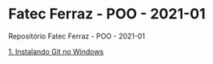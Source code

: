 # Fatec Ferraz - POO - 2021-01
Repositório Fatec Ferraz - POO - 2021-01

<a href="https://www.youtube.com/watch?v=YVPRhRyFrZY&list=PLNuUvBZGBA8kMTSPMmmNiRm2z0gRxXxox&index=8" target="_blank">1. Instalando Git no Windows</a>
